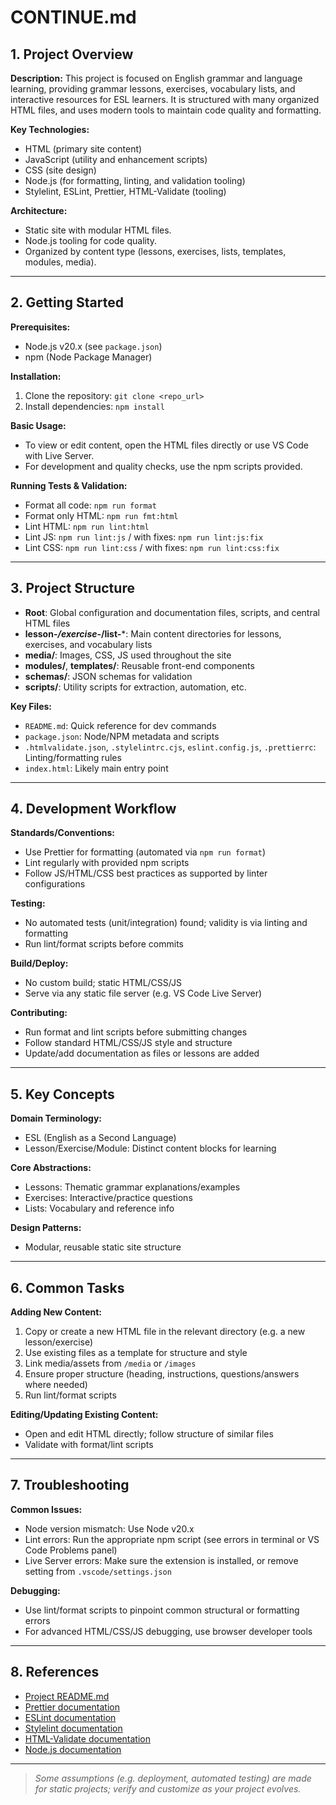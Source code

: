 # CONTINUE.md

## 1. Project Overview

**Description:**
This project is focused on English grammar and language learning, providing grammar lessons, exercises, vocabulary lists, and interactive resources for ESL learners. It is structured with many organized HTML files, and uses modern tools to maintain code quality and formatting.

**Key Technologies:**
- HTML (primary site content)
- JavaScript (utility and enhancement scripts)
- CSS (site design)
- Node.js (for formatting, linting, and validation tooling)
- Stylelint, ESLint, Prettier, HTML-Validate (tooling)

**Architecture:**
- Static site with modular HTML files.
- Node.js tooling for code quality.
- Organized by content type (lessons, exercises, lists, templates, modules, media).

---

## 2. Getting Started

**Prerequisites:**
- Node.js v20.x (see `package.json`)
- npm (Node Package Manager)

**Installation:**
1. Clone the repository: `git clone <repo_url>`
2. Install dependencies: `npm install`

**Basic Usage:**
- To view or edit content, open the HTML files directly or use VS Code with Live Server.
- For development and quality checks, use the npm scripts provided.

**Running Tests & Validation:**
- Format all code: `npm run format`
- Format only HTML: `npm run fmt:html`
- Lint HTML: `npm run lint:html`
- Lint JS: `npm run lint:js` / with fixes: `npm run lint:js:fix`
- Lint CSS: `npm run lint:css` / with fixes: `npm run lint:css:fix`

---

## 3. Project Structure

- **Root**: Global configuration and documentation files, scripts, and central HTML files
- **lesson-*/exercise-*/list-***: Main content directories for lessons, exercises, and vocabulary lists
- **media/**: Images, CSS, JS used throughout the site
- **modules/**, **templates/**: Reusable front-end components
- **schemas/**: JSON schemas for validation
- **scripts/**: Utility scripts for extraction, automation, etc.

**Key Files:**
- `README.md`: Quick reference for dev commands
- `package.json`: Node/NPM metadata and scripts
- `.htmlvalidate.json`, `.stylelintrc.cjs`, `eslint.config.js`, `.prettierrc`: Linting/formatting rules
- `index.html`: Likely main entry point

---

## 4. Development Workflow

**Standards/Conventions:**
- Use Prettier for formatting (automated via `npm run format`)
- Lint regularly with provided npm scripts
- Follow JS/HTML/CSS best practices as supported by linter configurations

**Testing:**
- No automated tests (unit/integration) found; validity is via linting and formatting
- Run lint/format scripts before commits

**Build/Deploy:**
- No custom build; static HTML/CSS/JS
- Serve via any static file server (e.g. VS Code Live Server)

**Contributing:**
- Run format and lint scripts before submitting changes
- Follow standard HTML/CSS/JS style and structure
- Update/add documentation as files or lessons are added

---

## 5. Key Concepts

**Domain Terminology:**
- ESL (English as a Second Language)
- Lesson/Exercise/Module: Distinct content blocks for learning

**Core Abstractions:**
- Lessons: Thematic grammar explanations/examples
- Exercises: Interactive/practice questions
- Lists: Vocabulary and reference info

**Design Patterns:**
- Modular, reusable static site structure

---

## 6. Common Tasks

**Adding New Content:**
1. Copy or create a new HTML file in the relevant directory (e.g. a new lesson/exercise)
2. Use existing files as a template for structure and style
3. Link media/assets from `/media` or `/images`
4. Ensure proper structure (heading, instructions, questions/answers where needed)
5. Run lint/format scripts

**Editing/Updating Existing Content:**
- Open and edit HTML directly; follow structure of similar files
- Validate with format/lint scripts

---

## 7. Troubleshooting

**Common Issues:**
- Node version mismatch: Use Node v20.x
- Lint errors: Run the appropriate npm script (see errors in terminal or VS Code Problems panel)
- Live Server errors: Make sure the extension is installed, or remove setting from `.vscode/settings.json`

**Debugging:**
- Use lint/format scripts to pinpoint common structural or formatting errors
- For advanced HTML/CSS/JS debugging, use browser developer tools

---

## 8. References

- [Project README.md](../README.md)
- [Prettier documentation](https://prettier.io/docs/en/index.html)
- [ESLint documentation](https://eslint.org/docs/latest/)
- [Stylelint documentation](https://stylelint.io/)
- [HTML-Validate documentation](https://html-validate.org/)
- [Node.js documentation](https://nodejs.org/en/docs)

---

> _Some assumptions (e.g. deployment, automated testing) are made for static projects; verify and customize as your project evolves._
